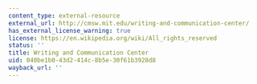 ```yaml
---
content_type: external-resource
external_url: http://cmsw.mit.edu/writing-and-communication-center/
has_external_license_warning: true
license: https://en.wikipedia.org/wiki/All_rights_reserved
status: ''
title: Writing and Communication Center
uid: 040be1b0-43d2-414c-8b5e-30f61b3928d8
wayback_url: ''
---
```

